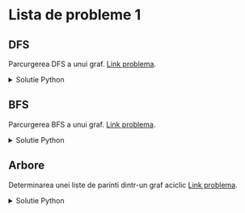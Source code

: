 # Lista de probleme 1 

## DFS 
Parcurgerea DFS a unui graf.
[Link problema](https://www.pbinfo.ro/probleme/539/dfs). 

<details>

<summary>Solutie Python</summary>

```python
file = open("dfs.in")
out = open("dfs.out", "w")

def dfs(a):
    visited[a] = True
    out.write(str(a + 1) + " ")

    for b in sorted(graf[a]):
        if not visited[b]:
            dfs(b)

n, m, x = map(int, file.readline().split())

graf = [[] for _ in range(n)]
visited = [False for _ in range(n)]

for _ in range(m):
    a, b = map(int, file.readline().split())

    graf[a - 1].append(b - 1)
    graf[b - 1].append(a - 1)

dfs(x - 1)

```

</details>

## BFS 
Parcurgerea BFS a unui graf.
[Link problema](https://www.pbinfo.ro/probleme/19/bfs). 

<details>

<summary>Solutie Python</summary>

```python
file = open("BFS.in")
out = open("BFS.out","w")

n, m, x = map(int, file.readline().split())

graf = [[] for _ in range(n)]
visited = [False for _ in range(n)]

for _ in range(m):
    a, b = map(int, file.readline().split())

    graf[a - 1].append(b - 1)
    graf[b - 1].append(a - 1)

queue = [x - 1]
visited[x - 1] = True

while queue:
    a = queue.pop(0)
    out.write(str(a + 1) + " ")

    for b in sorted(graf[a]):
        if not visited[b]:
            queue.append(b)
            visited[b] = True

```

</details>

## Arbore
Determinarea unei liste de parinti dintr-un graf aciclic 
[Link problema](https://www.pbinfo.ro/probleme/636/arbore). 

<details>

<summary>Solutie Python</summary>

```python
file = open("arbore.in")
out = open("arbore.out", "w")

def find_parents(a):
    for b in sorted(graf[a]):
        if parents[b] == -1:
            parents[b] = a + 1
            find_parents(b)

n, k = map(int, file.readline().split())

graf = [[] for _ in range(n)]

for _ in range(n - 1):
    a, b = map(int, file.readline().split())

    graf[a - 1].append(b - 1)
    graf[b - 1].append(a - 1)

parents = [-1 for _ in range(n)]
parents[k - 1] = 0

find_parents(k - 1)

for i in parents:
    out.write(str(i) + " ")
```

</details>
